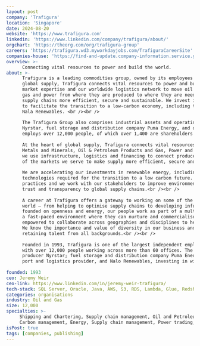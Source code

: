 ```yaml
---
layout: post
company: 'Trafigura'
location: 'Singapore'
date: 2024-08-20
website: 'https://www.trafigura.com'
linkedin: 'https://www.linkedin.com/company/trafigura/about/'
orgchart: 'https://theorg.com/org/trafigura-group'
careers: 'https://trafigura.wd3.myworkdayjobs.com/TrafiguraCareerSite'
companies-house: 'https://find-and-update.company-information.service.gov.uk/company/12837960'
overview: >-
      Connecting vital resources to power and build the world.
about: >-
      Trafigura is a leading commodities group, owned by its employees and founded over 30 years ago. At the heart of 
      global supply, Trafigura connects vital resources to power and build the world. We deploy infrastructure, 
      market expertise and our worldwide logistics network to move oil and petroleum products, metals and minerals, 
      gas and power from where they are produced to where they are needed, forming strong relationships that make 
      supply chains more efficient, secure and sustainable. We invest in renewable energy projects and technologies 
      to facilitate the transition to a low-carbon economy, including through H2Energy Europe and joint venture 
      Nala Renewables. <br /><br />
  
      The Trafigura Group also comprises industrial assets and operating businesses including multi-metals producer 
      Nyrstar, fuel storage and distribution company Puma Energy, and our Impala Terminals joint venture. The Group 
      employs over 12,000 people, of which over 1,400 are shareholders and is active in 156 countries. <br /><br />
  
      At the heart of global supply, Trafigura connects vital resources to power and build the world. Through our 
      Metals and Minerals, Oil & Petroleum Products and Gas, Power and Renewables, commercial divisions, 
      we use infrastructure, logistics and financing to connect producers and consumers, using our deep understanding 
      of the markets we serve to make supply more efficient, secure and sustainable.<br /><br />
  
      We are accelerating our investments in renewable energy, including hydrogen, ammonia and other low-carbon energy 
      technologies required for the transition to a low carbon future. We are committed to responsible business 
      practices and we work with our stakeholders to improve environmental and social standards, bringing greater 
      trust and transparency to global supply chains.<br /><br />
  
      A career at Trafigura offers a gateway to working on some of the most exciting challenges of a rapidly changing 
      world – from helping to optimise supply chains to developing infrastructure and new markets. In a culture that is 
      founded on openness and energy, our people work as part of a multinational, globally connected team and thrive in 
      a fast-paced environment where they can nurture and commercialise bold ideas. Everyone has a voice and is 
      empowered to collaborate across geographies and disciplines to help shape our business and the wider world. 
      We know the importance and value of diversity in our business and we invest in attracting, developing and 
      retaining talent from all backgrounds.<br /><br />
  
      Founded in 1993, Trafigura is one of the largest independent employee-owned commodities groups in the world 
      with over 12,000 people working across more than 60 offices. The Trafigura Group owns global multi-metals 
      producer Nyrstar; fuel storage and distribution company Puma Energy; and joint ventures Impala Terminals, a 
      port and logistics provider, and Nalo Renewables, investing in wind, solar and battery storage projects.<br /><br />
  
founded: 1993
ceo: Jeremy Weir
ceo-link: https://www.linkedin.com/in/jeremy-weir-trafigura/
tech-stack: SQL Server, Oracle, Java, AWS, S3, RDS, Lambda, Glue, Redshift, Change Data Capture (CDC)
categories: organisations
industry: Oil and Gas
size: 12,000
specialties: >-
     Shipping and Chartering, Supply chain management, Oil and Petroleum products, Critical metals and minerals , 
     Carbon management, Energy, Supply chain management, Power trading, Renewables, Commodity trading, and Logistics
isPost: true
tags: [companies, publishing]
---
```


